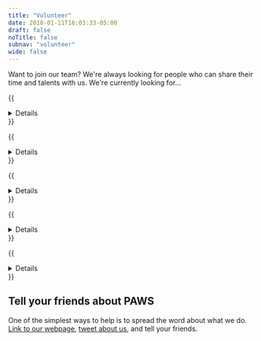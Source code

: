 ```yaml
---
title: "Volunteer"
date: 2018-01-11T16:03:33-05:00
draft: false
noTitle: false
subnav: "volunteer"
wide: false
---
```


Want to join our team? We're always looking for people who can share their time and talents with us. We're currently looking for...

{{<details summary="Adoption Coordinators">}}
Adoption Coordinators are our volunteers who see each adoption through from start to finish. They play a vital role at PAWS!

Coordinators are assigned a specific group of dogs on our site. When an application comes in for one of these dogs, coordinators begin by interviewing the applicant over the phone followed by checking references. If approved, the adoption coordinator puts the applicants and southern fosters in touch or helps to facilitate a meet and greet with our local dogs.

Each application takes approximately one-hour to process over the course of one to two days on average.

<form class="adoption-form" action="https://service.sheltermanager.com/asmservice" method="post" accept-charset="utf-8"><input type="hidden" name="method" value="online_form_post"><input type="hidden" name="account" value="zh0572"><input type="hidden" name="redirect" value="https://pawsnewengland.com/volunteer/volunteer-success/"><input type="hidden" name="flags" value="Applicant - Adoption Coordinator"><input type="hidden" name="formname" value="Adoption Coordinator Application Form">
	<legend>Apply to become an Adoption Coordinator</legend>

	<div class="row">
		<div class="grid-third">
			<label for="f147">First Name</label>
		</div>
		<div class="grid-two-thirds">
			<input type="text" name="firstname_83" id="f147" title="Enter your first name" required>
		</div>
	</div>

	<div class="row">
		<div class="grid-third">
			<label for="f148">Last Name</label>
		</div>
		<div class="grid-two-thirds">
			<input type="text" name="lastname_84" id="f148" title="Enter your last name" required>
		</div>
	</div>

	<div class="row screen-reader">
		<div class="grid-third">
			<label for="a_emailaddress">If you're human, leave this field blank</label>
		</div>
		<div class="grid-two-thirds">
			<input type="text" name="a_emailaddress" id="a_emailaddress">
		</div>
	</div>

	<div class="row">
		<div class="grid-third">
			<label for="f149">Email</label>
		</div>
		<div class="grid-two-thirds">
			<input type="email" name="emailaddress_85" id="f149" title="Enter your email address" required>
		</div>
	</div>

	<div class="row">
		<div class="grid-third">
			<label for="f277">Phone Number</label>
		</div>
		<div class="grid-two-thirds">
			<input type="tel" id="f277" name="mobiletelephone_277" autocomplete="tel" required>
		</div>
	</div>

	<div class="row">
		<div class="grid-third">
			<label for="f186">Questions or Comments</label>
		</div>
		<div class="grid-two-thirds">
			<textarea name="questionsComments_86" id="f186" title="Enter any questions or comments you have"></textarea>
		</div>
	</div>

	<div class="row">
		<div class="grid-third">
			<label for="f278">Street Address</label>
		</div>
		<div class="grid-two-thirds">
			<input type="text" id="f278" name="address_278" autocomplete="street-address" required>
		</div>
	</div>

	<div class="row">
		<div class="grid-third">
			<label for="f279">City</label>
		</div>
		<div class="grid-two-thirds">
			<input type="text" id="f279" name="city_279" autocomplete="address-level2" required>
		</div>
	</div>

	<div class="row">
		<div class="grid-third">
			<label for="f280">State</label>
		</div>
		<div class="grid-two-thirds">
			<select id="f280" name="state_280" required>
				<option>---</option>
				<option>AL</option>
				<option>AK</option>
				<option>AZ</option>
				<option>AR</option>
				<option>CA</option>
				<option>CO</option>
				<option>CT</option>
				<option>DE</option>
				<option>FL</option>
				<option>GA</option>
				<option>HI</option>
				<option>ID</option>
				<option>IL</option>
				<option>IN</option>
				<option>IA</option>
				<option>KS</option>
				<option>KY</option>
				<option>LA</option>
				<option>ME</option>
				<option>MD</option>
				<option>MA</option>
				<option>MI</option>
				<option>MN</option>
				<option>MS</option>
				<option>MO</option>
				<option>MT</option>
				<option>NE</option>
				<option>NV</option>
				<option>NH</option>
				<option>NJ</option>
				<option>NM</option>
				<option>NY</option>
				<option>NC</option>
				<option>ND</option>
				<option>OH</option>
				<option>OK</option>
				<option>OR</option>
				<option>PA</option>
				<option>RI</option>
				<option>SC</option>
				<option>SD</option>
				<option>TN</option>
				<option>TX</option>
				<option>UT</option>
				<option>VT</option>
				<option>VA</option>
				<option>WA</option>
				<option>WV</option>
				<option>WI</option>
				<option>WY</option>
			</select>
		</div>
	</div>

	<div class="row">
		<div class="grid-third">
			<label for="f281">Zip Code</label>
		</div>
		<div class="grid-two-thirds">
			<input type="tel" id="f281" name="zipcode_281" autocomplete="postal-code" required>
		</div>
	</div>

	<div class="row">
		<div class="grid-third">
			<label for="f282">How did you hear about PAWS New England?</label>
		</div>
		<div class="grid-two-thirds">
			<select id="f282" name="pneReference_282" required>
				<option>---</option>
				<option>Adopt-a-Pet</option>
				<option>Adoption Event</option>
				<option>Co-Worker</option>
				<option>Facebook</option>
				<option>Family</option>
				<option>Friend</option>
				<option>Fundraiser</option>
				<option>Internet</option>
				<option>Instagram</option>
				<option>John Gagnon Pet Resourt</option>
				<option>Other</option>
				<option>Overstock</option>
				<option>PAWS Volunteer</option>
				<option>PAWS Website</option>
				<option>Petfinder</option>
				<option>TV</option>
			</select>
		</div>
	</div>

	<div class="row">
		<div class="grid-third">
			<label for="f283">Have you volunteered for any other dog rescues? If so, please list names of organizations and contact name and number</label>
		</div>
		<div class="grid-two-thirds">
			<textarea id="f283" name="previousExperience_283" required></textarea>
		</div>
	</div>

	<div class="row">
		<div class="grid-third">
			<label for="f284">Why are you interested in becoming an Adoption Coordinator?</label>
		</div>
		<div class="grid-two-thirds">
			<input type="text" id="f284" name="interest_284" required>
		</div>
	</div>

	<div class="row">
		<div class="grid-third">
			<span id="f285-label">Do you have access to the internet, social media, and a telephone?</span>
		</div>
		<div class="grid-two-thirds">
			<label class="input-inline" for="f285_yes">
				<input type="radio" id="f285_yes" name="access_285" value="Yes" aria-describedby="f285-label"> Yes
			</label>
			<label class="input-inline" for="f285_no">
				<input type="radio" id="f285_no" name="access_285" value="No" aria-describedby="f285-label"> No
			</label>
		</div>
	</div>

	<div class="row">
		<div class="grid-third">
			<label for="f286">What is your schedule like every week?</label>
		</div>
		<div class="grid-two-thirds">
			<input type="text" id="f286" name="schedule_286" required>
		</div>
	</div>

	<div class="row">
		<div class="grid-third">
			<label for="f287">How much time do you have to commit to volunteering?</label>
		</div>
		<div class="grid-two-thirds">
			<input type="text" id="f287" name="time_287" required>
		</div>
	</div>

	<div class="row">
		<div class="grid-third">
			<label for="f288">Please tell us about your animal experience</label>
		</div>
		<div class="grid-two-thirds">
			<input type="text" id="f288" name="animalExperience_288" required>
		</div>
	</div>

	<div class="row">
		<div class="grid-third">
			<label for="f289">Please provide one personal reference (not a relative; please provide a name and phone number)</label>
		</div>
		<div class="grid-two-thirds">
			<textarea id="f289" name="personalReferences_289" required></textarea>
		</div>
	</div>

	<div class="tarpit">
		<label>
			<input name="termsscb" id="termsscb" type="checkbox">
			If you're human, do NOT check this box.
		</label>
	</div>

	<div class="clearfix text-right">
		<input type="hidden" name="magicASJSkey" value="918273645">
		<input class="input-inline btn" type="submit" value="Submit">
	</div>
</form>
{{</details>}}


{{<details summary="Fosters">}}
The more dogs we can foster, the more dogs we can save.

We're always looking for foster caregivers to provide our dogs with safe homes and lots of TLC until they're adopted.

<a class="btn btn-large" href="/foster/">Learn more about fostering</a>
{{</details>}}


{{<details summary="Home Visit Volunteers">}}
A home check volunteer will visit the home of potential adopters or fosters to answer questions the applicant may have about preparing their home and environment for welcoming a new animal.

This volunteer position requires good people skills. You will have the important job of representing PAWS, providing important information to applicants while respecting the applicants homes and spaces.

<form class="adoption-form" action="https://service.sheltermanager.com/asmservice" method="post" accept-charset="utf-8"><input type="hidden" name="method" value="online_form_post"><input type="hidden" name="account" value="zh0572"><input type="hidden" name="redirect" value="https://pawsnewengland.com/volunteer/volunteer-success/"><input type="hidden" name="flags" value="homechecker"><input type="hidden" name="formname" value="Home Visit Volunteer Application Form">
	<legend>Apply to become a Home Visit Volunteer</legend>

	<div class="row">
		<div class="grid-third">
			<label for="f168">First Name</label>
		</div>
		<div class="grid-two-thirds">
			<input class="asm-onlineform-text" type="text" name="firstname_168" required pattern=".*\S+.*">
		</div>
	</div>

	<div class="row">
		<div class="grid-third">
			<label for="f169">Last Name</label>
		</div>
		<div class="grid-two-thirds">
			<input class="asm-onlineform-text" type="text" name="lastname_169" required pattern=".*\S+.*">
		</div>
	</div>

	<div class="row screen-reader">
		<div class="grid-third">
			<label for="a_emailaddress">If you're human, leave this field blank</label>
		</div>
		<div class="grid-two-thirds">
			<input type="text" name="a_emailaddress" id="a_emailaddress">
		</div>
	</div>

	<div class="row">
		<div class="grid-third">
			<label for="f172">Your Street</label>
		</div>
		<div class="grid-two-thirds">
			<input class="asm-onlineform-text" type="text" name="address_172" required pattern=".*\S+.*">
		</div>
	</div>

	<div class="row">
		<div class="grid-third">
			<label for="f173">Your City</label>
		</div>
		<div class="grid-two-thirds">
			<input class="asm-onlineform-text" type="text" name="city_173" required pattern=".*\S+.*">
		</div>
	</div>

	<div class="row">
		<div class="grid-third">
			<label for="f174">Your State</label>
		</div>
		<div class="grid-two-thirds">
			<select class="asm-onlineform-lookup" name="state_174" required>
				<option>---</option>
				<option>AL</option>
				<option>AK</option>
				<option>AZ</option>
				<option>AR</option>
				<option>CA</option>
				<option>CO</option>
				<option>CT</option>
				<option>DE</option>
				<option>FL</option>
				<option>GA</option>
				<option>HI</option>
				<option>ID</option>
				<option>IL</option>
				<option>IN</option>
				<option>IA</option>
				<option>KS</option>
				<option>KY</option>
				<option>LA</option>
				<option>ME</option>
				<option>MD</option>
				<option>MA</option>
				<option>MI</option>
				<option>MN</option>
				<option>MS</option>
				<option>MO</option>
				<option>MT</option>
				<option>NE</option>
				<option>NV</option>
				<option>NH</option>
				<option>NJ</option>
				<option>NM</option>
				<option>NY</option>
				<option>NC</option>
				<option>ND</option>
				<option>OH</option>
				<option>OK</option>
				<option>OR</option>
				<option>PA</option>
				<option>RI</option>
				<option>SC</option>
				<option>SD</option>
				<option>TN</option>
				<option>TX</option>
				<option>UT</option>
				<option>VT</option>
				<option>VA</option>
				<option>WA</option>
				<option>WV</option>
				<option>WI</option>
				<option>WY</option>
			</select>
		</div>
	</div>

	<div class="row">
		<div class="grid-third">
			<label for="f175">Your Zip</label>
		</div>
		<div class="grid-two-thirds">
			<input class="asm-onlineform-text" type="tel" name="zipcode_175" required>
		</div>
	</div>

	<div class="row">
		<div class="grid-third">
			<label for="f170">Your Email</label>
		</div>
		<div class="grid-two-thirds">
			<input class="asm-onlineform-text" type="email" name="emailaddress_170" required>
		</div>
	</div>

	<div class="row">
		<div class="grid-third">
			<label for="f176">Your Mobile Phone #</label>
		</div>
		<div class="grid-two-thirds">
			<input class="asm-onlineform-text" type="tel" name="mobiletelephone_176" title="" required>
		</div>
	</div>

	<div class="row">
		<div class="grid-third">
			<span id="f177-label">Do you currently volunteer for another rescue organization?</span>
		</div>
		<div class="grid-two-thirds">
			<label class="input-inline" for="volunteer_177_yes">
				<input type="radio" name="volunteer_177" id="volunteer_177_yes" value="Yes" aria-describedby="f177-label"> Yes
			</label>
			<label class="input-inline" for="volunteer_177_no">
				<input type="radio" name="volunteer_177" id="volunteer_177_no" value="No" aria-describedby="f177-label" checked> No
			</label>
		</div>
	</div>

	<div class="row padding-top">
		<div class="grid-third">
			<label for="f178">Please tell us about your volunteer experience</label>
		</div>
		<div class="grid-two-thirds">
			<textarea class="asm-onlineform-text" name="volunteerexperience_178" title="" required></textarea>
		</div>
	</div>

	<div class="row">
		<div class="grid-third">
			<label for="f171">Please tell us about your animal experience</label>
		</div>
		<div class="grid-two-thirds">
			<textarea class="asm-onlineform-text" name="animalexperience_171" title="" required></textarea>
		</div>
	</div>

	<div class="row margin-bottom">
		<div class="grid-third">
			<span id="f341-label">Do you have access to a computer for use while conducting virtual home visits?</span>
		</div>
		<div class="grid-two-thirds">
			<label class="input-inline" for="computer_341_yes">
				<input type="radio" name="computer_341" id="computer_341_yes" value="Yes" aria-describedby="f341-label"> Yes
			</label>
			<label class="input-inline" for="computer_341_no">
				<input type="radio" name="computer_341" id="computer_341_no" value="No" aria-describedby="f341-label" checked> No
			</label>
		</div>
	</div>

	<div class="row">
		<div class="grid-third">
			<span id="f342-label">I am able to conduct virtual home visits using (check all that apply):</span>
		</div>
		<div class="grid-two-thirds">
			<label for="f342_1"><input type="checkbox" id="f342_1" data="FaceTime" name="software1_" aria-describedby="f342-label"> FaceTime</label>
			<label for="f342_2"><input type="checkbox" id="f342_2" data="Google" name="software2_" aria-describedby="f342-label"> Google</label>
			<label for="f342_4"><input type="checkbox" id="f342_4" data="Skype" name="software4_" aria-describedby="f342-label"> Skype</label>
			<label for="f342_5"><input type="checkbox" id="f342_5" data="Zoom" name="software5_" aria-describedby="f342-label"> Zoom</label>
			<label for="f342_3"><input type="checkbox" id="f342_3" data="Other" name="software3_" aria-describedby="f342-label"> Other</label>
		</div>
	</div>

	<div class="tarpit">
		<label>
			<input name="termsscb" id="termsscb" type="checkbox">
			If you're human, do NOT check this box.
		</label>
	</div>

	<div class="clearfix text-right">
		<input type="hidden" name="magicASJSkey" value="918273645">
		<input class="input-inline btn" type="submit" value="Submit">
	</div>
</form>
{{</details>}}


{{<details summary="Fundraising Managers">}}
When we rescue dogs, they often need vaccines, medical treatment and rehabilitation. To help us continue our life saving work, we're always looking for people with creative fundraising ideas.

<form class="adoption-form" action="https://service.sheltermanager.com/asmservice" method="post" accept-charset="utf-8"><input type="hidden" name="method" value="online_form_post"><input type="hidden" name="account" value="zh0572"><input type="hidden" name="redirect" value="https://pawsnewengland.com/volunteer/volunteer-success/"><input type="hidden" name="flags" value="Applicant - Fundraising Manager"><input type="hidden" name="formname" value="Fundraising Manager Application Form">
	<legend>Apply to become a Fundraising Manager</legend>

	<div class="row">
		<div class="grid-third">
			<label for="f147">First Name</label>
		</div>
		<div class="grid-two-thirds">
			<input type="text" name="firstname_87" title="Enter your first name" required>
		</div>
	</div>

	<div class="row">
		<div class="grid-third">
			<label for="f148">Last Name</label>
		</div>
		<div class="grid-two-thirds">
			<input type="text" name="lastname_88" title="Enter your last name" required>
		</div>
	</div>

	<div class="row screen-reader">
		<div class="grid-third">
			<label for="a_emailaddress">If you're human, leave this field blank</label>
		</div>
		<div class="grid-two-thirds">
			<input type="text" name="a_emailaddress" id="a_emailaddress">
		</div>
	</div>

	<div class="row">
		<div class="grid-third">
			<label for="f149">Email</label>
		</div>
		<div class="grid-two-thirds">
			<input type="email" name="emailaddress_89" title="Enter your email address" required>
		</div>
	</div>

	<div class="row">
		<div class="grid-third">
			<label for="f149">Questions or Comments</label>
		</div>
		<div class="grid-two-thirds">
			<textarea name="questionsComments_90" title="Enter any questions or comments you have"></textarea>
		</div>
	</div>

	<div class="tarpit">
		<label>
			<input name="termsscb" id="termsscb" type="checkbox">
			If you're human, do NOT check this box.
		</label>
	</div>

	<div class="clearfix text-right">
		<input type="hidden" name="magicASJSkey" value="918273645">
		<input class="input-inline btn" type="submit" value="Submit">
	</div>
</form>
{{</details>}}


{{<details margin="true" summary="Transportation Volunteers">}}
We often need help getting our dogs to and from the vet, to foster or adoptive homes, and to pet fairs. We also get donations of food, toys and veterinary supplies that need to get delivered from the donor.

<form class="adoption-form" action="https://service.sheltermanager.com/asmservice" method="post" accept-charset="utf-8"><input type="hidden" name="method" value="online_form_post"><input type="hidden" name="account" value="zh0572"><input type="hidden" name="redirect" value="https://pawsnewengland.com/volunteer/volunteer-success/"><input type="hidden" name="flags" value="driver"><input type="hidden" name="formname" value="Transportation Volunteer Application Form">
	<legend>Apply to become a Transportation Volunteer</legend>

	<div class="row">
		<div class="grid-third">
			<label for="f147">First Name</label>
		</div>
		<div class="grid-two-thirds">
			<input type="text" name="firstname_95" title="Enter your first name" required>
		</div>
	</div>

	<div class="row">
		<div class="grid-third">
			<label for="f148">Last Name</label>
		</div>
		<div class="grid-two-thirds">
			<input type="text" name="lastname_96" title="Enter your last name" required>
		</div>
	</div>

	<div class="row screen-reader">
		<div class="grid-third">
			<label for="a_emailaddress">If you're human, leave this field blank</label>
		</div>
		<div class="grid-two-thirds">
			<input type="text" name="a_emailaddress" id="a_emailaddress">
		</div>
	</div>

	<div class="row">
		<div class="grid-third">
			<label for="f148">Your Street</label>
		</div>
		<div class="grid-two-thirds">
			<input type="text" name="address_105" title="Enter your street number and name" required>
		</div>
	</div>

	<div class="row">
		<div class="grid-third">
			<label for="f148">Your City</label>
		</div>
		<div class="grid-two-thirds">
			<input type="text" name="city_97" title="Enter your city" required>
		</div>
	</div>

	<div class="row">
		<div class="grid-third">
			<label for="f153">Your State</label>
		</div>
		<div class="grid-two-thirds">
			<select class="asm-onlineform-lookup" name="state_98" title="Select your state" required>
				<option value=""></option>
				<option>AL</option>
				<option>AK</option>
				<option>AZ</option>
				<option>AR</option>
				<option>CA</option>
				<option>CO</option>
				<option>CT</option>
				<option>DE</option>
				<option>FL</option>
				<option>GA</option>
				<option>HI</option>
				<option>ID</option>
				<option>IL</option>
				<option>IN</option>
				<option>IA</option>
				<option>KS</option>
				<option>KY</option>
				<option>LA</option>
				<option>ME</option>
				<option>MD</option>
				<option>MA</option>
				<option>MI</option>
				<option>MN</option>
				<option>MS</option>
				<option>MO</option>
				<option>MT</option>
				<option>NE</option>
				<option>NV</option>
				<option>NH</option>
				<option>NJ</option>
				<option>NM</option>
				<option>NY</option>
				<option>NC</option>
				<option>ND</option>
				<option>OH</option>
				<option>OK</option>
				<option>OR</option>
				<option>PA</option>
				<option>RI</option>
				<option>SC</option>
				<option>SD</option>
				<option>TN</option>
				<option>TX</option>
				<option>UT</option>
				<option>VT</option>
				<option>VA</option>
				<option>WA</option>
				<option>WV</option>
				<option>WI</option>
				<option>WY</option>
			</select>
		</div>
	</div>

	<div class="row">
		<div class="grid-third">
			<label for="f154">Your Zip</label>
		</div>
		<div class="grid-two-thirds">
			<input type="text" name="zipcode_99" pattern="\d*" title="Enter your zip code" required>
		</div>
	</div>

	<div class="row">
		<div class="grid-third">
			<label for="f155">Home Phone #</label>
		</div>
		<div class="grid-two-thirds">
			<input type="tel" name="hometelephone_100"r title="Enter your home phone number">
		</div>
	</div>

	<div class="row">
		<div class="grid-third">
			<label for="f156">Mobile Phone #</label>
		</div>
		<div class="grid-two-thirds">
			<input type="tel" name="mobiletelephone_101" title="Enter your mobile telephone number">
		</div>
	</div>

	<div class="row">
		<div class="grid-third">
			<label for="f157">Email</label>
		</div>
		<div class="grid-two-thirds">
			<input type="email" name="emailaddress_102" title="Enter your email address" required>
		</div>
	</div>

	<div class="row">
		<div class="grid-third">
			<label for="f148">When are you available to provide transportation services?</label>
		</div>
		<div class="grid-two-thirds">
			<input type="text" name="transportAvailibility_103" title="Enter your availability" required>
		</div>
	</div>

	<div class="row">
		<div class="grid-third">
			<label for="f160">Are you on Facebook?</label>
		</div>
		<div class="grid-two-thirds">
			<label class="input-inline"><input type="radio" name="facebook_130" title="Share whether or not you're on Facebook" value="Yes" required> Yes</label><label class="input-inline"><input type="radio" name="facebook_130" value="No" required> No</label>
		</div>
	</div>

	<div class="row">
		<div class="grid-third">
			<label for="f159">How did you hear about our transport group?</label>
		</div>
		<div class="grid-two-thirds">
			<select class="asm-onlineform-lookup" name="transportReference_129" title="Select how you heard about the transport group">
				<option value=""></option>
				<option>Adopt-a-Pet</option>
				<option>Adoption Event</option>
				<option>Coworker</option>
				<option>Facebook</option>
				<option>Family</option>
				<option>Friend</option>
				<option>Fundraiser</option>
				<option>Internet</option>
				<option>Instagram</option>
				<option>John Gagnon Pet Resourt</option>
				<option>Other</option>
				<option>Overstock</option>
				<option>PAWS Volunteer</option>
				<option>PAWS Website</option>
				<option>Petfinder</option>
				<option>TV</option>
			</select>
		</div>
	</div>

	<div class="row">
		<div class="grid-third">
			<label for="f149">Questions or Comments</label>
		</div>
		<div class="grid-two-thirds">
			<textarea name="questionsComments_104" title="Enter any questions or comments you have"></textarea>
		</div>
	</div>

	<div class="tarpit">
		<label>
			<input name="termsscb" id="termsscb" type="checkbox">
			If you're human, do NOT check this box.
		</label>
	</div>

	<div class="clearfix text-right">
		<input type="hidden" name="magicASJSkey" value="918273645">
		<input class="input-inline btn" type="submit" value="Submit">
	</div>
</form>
{{</details>}}


<!-- 
{{<details summary="Marketing Volunteer">}}
Do you want to help spread the word about PAWS New England? We're looking for marketing volunteers.

<form class="adoption-form" action="https://service.sheltermanager.com/asmservice" method="post" accept-charset="utf-8"><input type="hidden" name="method" value="online_form_post"><input type="hidden" name="account" value="zh0572"><input type="hidden" name="redirect" value="https://pawsnewengland.com/volunteer/volunteer-success/"><input type="hidden" name="flags" value="Applicant - Marketing Coordinator"><input type="hidden" name="formname" value="Marketing Coordinator Application Form">
	<legend>Apply to become a Marketing Volunteer</legend>

	<div class="row">
		<div class="grid-third">
			<label for="f147">First Name</label>
		</div>
		<div class="grid-two-thirds">
			<input type="text" name="firstname_145" title="Enter your first name" required>
		</div>
	</div>

	<div class="row">
		<div class="grid-third">
			<label for="f148">Last Name</label>
		</div>
		<div class="grid-two-thirds">
			<input type="text" name="lastname_146" title="Enter your last name" required>
		</div>
	</div>

	<div class="row screen-reader">
		<div class="grid-third">
			<label for="a_emailaddress">If you're human, leave this field blank</label>
		</div>
		<div class="grid-two-thirds">
			<input type="text" name="a_emailaddress" id="a_emailaddress">
		</div>
	</div>

	<div class="row">
		<div class="grid-third">
			<label for="f149">Email</label>
		</div>
		<div class="grid-two-thirds">
			<input type="email" name="emailaddress_147" title="Enter your email address" required>
		</div>
	</div>

	<div class="row">
		<div class="grid-third">
			<label for="f149">Questions or Comments</label>
		</div>
		<div class="grid-two-thirds">
			<textarea name="questionsComments_148" title="Enter any questions or comments you have"></textarea>
		</div>
	</div>

	<div class="tarpit">
		<label>
			<input name="termsscb" id="termsscb" type="checkbox">
			If you're human, do NOT check this box.
		</label>
	</div>

	<div class="clearfix text-right">
		<input type="hidden" name="magicASJSkey" value="918273645">
		<input class="input-inline btn" type="submit" value="Submit">
	</div>
</form>
{{</details>}} 
-->

## Tell your friends about PAWS

One of the simplest ways to help is to spread the word about what we do. <a rel="nofollow" target="_blank" href="https://www.facebook.com/sharer/sharer.php?u=https://pawsnewengland.com/&t=PAWS%20saves%20lives,%20one%20dog%20at%20a%20time">Link to our webpage</a>, <a rel="nofollow" target="_blank" href="http://twitter.com/?status=PAWS%20saves%20lives,%20one%20dog%20at%20a%20time%20https://pawsnewengland.com/">tweet about us</a>, and tell your friends.